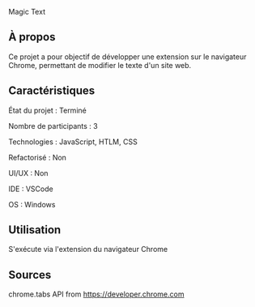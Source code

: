 Magic Text

## À propos

Ce projet a pour objectif de développer une extension sur le navigateur Chrome, permettant de modifier le texte d'un site web.

## Caractéristiques

État du projet : Terminé

Nombre de participants : 3

Technologies : JavaScript, HTLM, CSS

Refactorisé : Non

UI/UX : Non

IDE : VSCode

OS : Windows 

## Utilisation 

S'exécute via l'extension du navigateur Chrome 

## Sources

chrome.tabs API from https://developer.chrome.com
